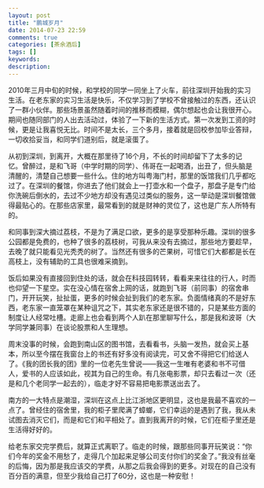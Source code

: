 ```yaml
---
layout: post
title: "鹏城岁月"
date: 2014-07-23 22:59
comments: true
categories: [茶余酒后]
tags: []
keywords: 
description: 
---
```

2010年三月中旬的时候，和学校的同学一同坐上了火车，前往深圳开始我的实习生活。在老东家的实习生活是快乐，不仅学习到了学校不曾接触过的东西，还认识了一群小伙伴。那些场景虽然随着时间的推移而模糊，偶尔想起也会让我很开心。期间也随同部门的人出去活动过，体验了一下新的生活方式。第一次发到工资的时候，更是让我喜悦无比。时间不是太长，三个多月，接着就是回校参加毕业答辩，一切收拾妥当，和同学们道别后，就是滚蛋了。

从初到深圳，到离开，大概在那里待了16个月，不长的时间却留下了太多的记忆。曾醉过，是和飞哥（中学时期的同学）、伟哥在一起喝酒，出丑了，但头脑是清醒的，清楚自己想要一些什么。住的地方叫粤海门村，那里的饭馆我们几乎都吃过了。在深圳的餐馆，你进去了他们就会上一打壶水和一个盘子，那盘子是专门给你洗碗后倒水的，去过不少地方却没有遇见过类似的服务，这一举动是深圳餐馆做得最贴心的。在那些店家里，最常看到的就是财神的灵位了，这也是广东人所特有的。

和同事到深大摘过荔枝，不是为了满足口欲，更多的是享受那种乐趣。深圳的很多公园都是免费的，也种了很多的荔枝树，可我从来没有去摘过，那些地方要趁早，去晚了就只能看见光秃秃的树了。当然还有很多的芒果树，可惜它们大都都是长在高枝上，没有辅助的工具也很难采摘到。

<!--more-->
饭后如果没有直接回到住处的话，就会在科技园转转，看看来来往往的行人，时而也仰望一下星空。实在没心情在宿舍上网的话，就跑到飞哥（前同事）的宿舍串门，开开玩笑，扯扯蛋，更多的时候会扯到我们的老东家。负面情绪真的不是好东西，老东家一直笼罩在某种诅咒之下，其实老东家还是很不错的，只是某些方面的制度让人经常吐槽。走廊上也会看到两个人趴在那里聊写什么，那是我和波哥（大学同学兼同事）在谈论股票和人生理想。

周末没事的时候，会跑到南山区的图书馆，去看看书，头脑一发热，就会买上基本，所以至今摆在我窗台上的书还有好多没有阅读完，可又舍不得把它们给送人了。《我的团长我的团》里的一位老先生曾说——我这一生唯有老婆和书不可借人，爱书的人应该如此，视其为自己的生命。有几张电影票，却只去看过一次（还是和几个老同学一起去的），临走才好不容易把电影票送出去了。

南方的一大特点是潮湿，深圳在这点上比江浙地区更明显，这也是我最不喜欢的一点了。曾经住的宿舍里，我的柜子里爬满了蟑螂，它们幸运的是遇到了我，我从未试图去消灭它们，而是和它们和平相处了。直到我离开的时候，它们在柜子里还是生活得好好的。

给老东家交完学费后，就算正式离职了。临走的时候，跟那些同事开玩笑说：“你们今年的奖金不用愁了，走得几个加起来足够公司支付你们的奖金了。”我没有丝毫的后悔，因为那是我应该交的学费，从那之后我会得到的更多。对现在的自己没有百分百的满意，但至少我给自己打了60分，这也是一种安慰！